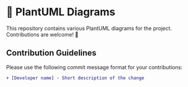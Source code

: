 # 🌿 PlantUML Diagrams

This repository contains various PlantUML diagrams for the project. Contributions are welcome! 🌱

## Contribution Guidelines
Please use the following commit message format for your contributions:

```diff
+ [Developer name] - Short description of the change
